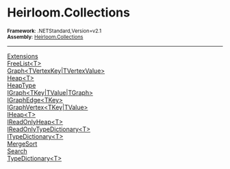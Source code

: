 # Heirloom.Collections

<small>**Framework**: .NETStandard,Version=v2.1</small>  
<small>**Assembly**: [Heirloom.Collections](../Heirloom.Collections/Heirloom.Collections.md)</small>  

--------------------------------------------------------------------------------

[Extensions](Heirloom.Collections.Extensions.md)  
[FreeList\<T>](Heirloom.Collections.FreeList[T].md)  
[Graph\<TVertexKey|TVertexValue>](Heirloom.Collections.Graph[TVertexKey_TVertexValue].md)  
[Heap\<T>](Heirloom.Collections.Heap[T].md)  
[HeapType](Heirloom.Collections.HeapType.md)  
[IGraph\<TKey|TValue|TGraph>](Heirloom.Collections.IGraph[TKey_TValue_TGraph].md)  
[IGraphEdge\<TKey>](Heirloom.Collections.IGraphEdge[TKey].md)  
[IGraphVertex\<TKey|TValue>](Heirloom.Collections.IGraphVertex[TKey_TValue].md)  
[IHeap\<T>](Heirloom.Collections.IHeap[T].md)  
[IReadOnlyHeap\<T>](Heirloom.Collections.IReadOnlyHeap[T].md)  
[IReadOnlyTypeDictionary\<T>](Heirloom.Collections.IReadOnlyTypeDictionary[T].md)  
[ITypeDictionary\<T>](Heirloom.Collections.ITypeDictionary[T].md)  
[MergeSort](Heirloom.Collections.MergeSort.md)  
[Search](Heirloom.Collections.Search.md)  
[TypeDictionary\<T>](Heirloom.Collections.TypeDictionary[T].md)  
